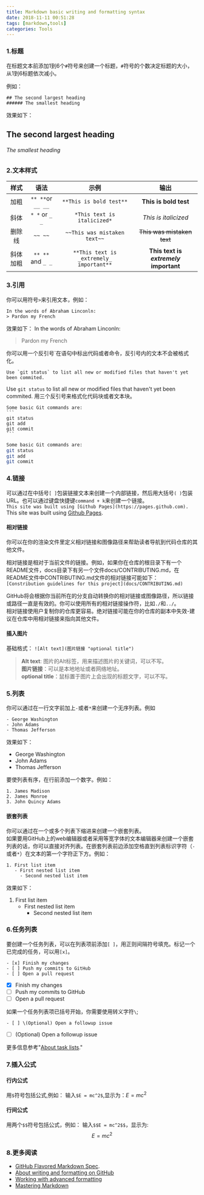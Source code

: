 ```yaml
---
title: Markdown basic writing and formatting syntax
date: 2018-11-11 00:51:28
tags: [markdown,tools]
categories: Tools
---
```

### 1.标题
在标题文本前添加1到6个`#`符号来创建一个标题，`#`符号的个数决定标题的大小，从1到6标题依次减小。
<!-- more -->
例如：
```
## The second largest heading
###### The smallest heading
```
效果如下：
## The second largest heading
###### The smallest heading

### 2.文本样式

|   样式   |       语法        |                   示例                   |                  输出                  |
| :------: | :---------------: | :--------------------------------------: | :------------------------------------: |
|   加粗   | `** **`or `__ __` |         `**This is bold test**`          |         **This is bold test**          |
|   斜体   |  `* *` or `_ _`   |       `*This text is italicized*`        |          *This is italicized*          |
|  删除线  |      `~~ ~~`      |       `~~This was mistaken text~~`       |       ~~This was mistaken text~~       |
| 斜体加粗 | `** **` and `_ _` | `**This text is _extremely_ important**` | **This text is _extremely_ important** |

### 3.引用
你可以用符号`>`来引用文本，例如：
```
In the words of Abraham Linconln:
> Pardon my French
```
效果如下：
In the words of Abraham Linconln:
> Pardon my French

你可以用一个反引号\`在语句中标出代码或者命令，反引号内的文本不会被格式化。
```
Use `git status` to list all new or modified files that haven't yet been commited.
```
Use `git status` to list all new or modified files that haven't yet been commited.
用三个反引号来格式化代码块或者文本块。
~~~
Some basic Git commands are:
```
git status  
git add  
git commit  
```
~~~
``` bash
Some basic Git commands are:
git status  
git add  
git commit  
```
### 4.链接
可以通过在中括号`[ ]`包装链接文本来创建一个内部链接，然后用大括号`( )`包装URL。也可以通过键盘快捷键`command + k`来创建一个链接。  
`This site was built using [Github Pages](https://pages.github.com).`  
This site was built using  [Github Pages](https://pages.github.com).
#### 相对链接
你可以在你的渲染文件里定义相对链接和图像路径来帮助读者导航到代码仓库的其他文件。

相对链接是相对于当前文件的链接。例如，如果你在仓库的根目录下有一个README文件，docs目录下有另一个文件docs/CONTRIBUTING.md，在README文件中CONTRIBUTING.md文件的相对链接可能如下：  
`[Constribution guidelines for this project](docs/CONTRIBUTING.md)`

GitHub将会根据你当前所在的分支自动转换你的相对链接或图像路径，所以链接或路径一直是有效的。你可以使用所有的相对链接操作符，比如`./`和`../`。  
相对链接使用户复制你的仓库更容易。绝对链接可能在你的仓库的副本中失效-建议在仓库中用相对链接来指向其他文件。
#### 插入图片
基础格式：
`![Alt text](图片链接 "optional title")`
> **Alt text**: 图片的Alt标签，用来描述图片的关键词，可以不写。   
  **图片链接**：可以是本地地址或者网络地址。   
  **optional title**：鼠标置于图片上会出现的标题文字，可以不写。
### 5.列表
你可以通过在一行文字前加上`-`或者`*`来创建一个无序列表。例如  
~~~
- George Washington
- John Adams
- Thomas Jefferson
~~~
效果如下：
- George Washington
- John Adams
- Thomas Jefferson

要使列表有序，在行前添加一个数字。例如：  
~~~
1. James Madison
2. James Monroe
3. John Quincy Adams
~~~
#### 嵌套列表
你可以通过在一个或多个列表下缩进来创建一个嵌套列表。  
如果要用GitHub上的web编辑器或者采用等宽字体的文本编辑器来创建一个嵌套列表的话，你可以直接对齐列表。在嵌套列表前边添加空格直到列表标识字符（`-`或者`*`）在文本的第一个字符正下方。例如：  
~~~
1. First list item
   - First nested list item
     - Second nested list item
~~~  
效果如下：
1. First list item
   - First nested list item
     - Second nested list item      


### 6.任务列表
要创建一个任务列表，可以在列表项前添加`[ ]`，用正则间隔符号填充。标记一个已完成的任务，可以用`[x]`。
```
- [x] Finish my changes
- [ ] Push my commits to GitHub
- [ ] Open a pull request
```
- [x] Finish my changes
- [ ] Push my commits to GitHub
- [ ] Open a pull request      

如果一个任务列表项已括号开始，你需要使用转义字符`\`;
```
- [ ] \(Optional) Open a followup issue
```
- [ ] \(Optional) Open a followup issue

更多信息参考"[About task lists](https://help.github.com/articles/about-task-lists/)."
### 7.插入公式
#### 行内公式
用`$`符号包括公式,例如：
输入`$E = mc^2$`,显示为：$E = mc^2$

#### 行间公式
用两个`$$`符号包括公式，例如：
输入`$$E = mc^2$$`，显示为:
$$E = mc^2$$   

### 8.更多阅读
- [GitHub Flavored Markdown Spec](https://github.github.com/gfm/).
- [About writing and formatting on GitHub](https://help.github.com/articles/about-writing-and-formatting-on-github/)
- [Working with advanced formatting](https://help.github.com/articles/working-with-advanced-formatting/)
- [Mastering Markdown](https://guides.github.com/features/mastering-markdown/)
